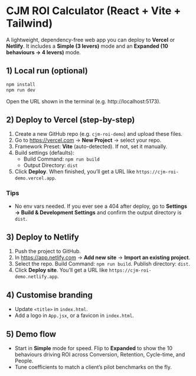 
# CJM ROI Calculator (React + Vite + Tailwind)

A lightweight, dependency-free web app you can deploy to **Vercel** or **Netlify**.
It includes a **Simple (3 levers)** mode and an **Expanded (10 behaviours → 4 levers)** mode.

## 1) Local run (optional)
```bash
npm install
npm run dev
```
Open the URL shown in the terminal (e.g. http://localhost:5173).

## 2) Deploy to Vercel (step-by-step)
1. Create a new GitHub repo (e.g. `cjm-roi-demo`) and upload these files.
2. Go to https://vercel.com → **New Project** → select your repo.
3. Framework Preset: **Vite** (auto-detected). If not, set it manually.
4. Build settings (defaults):
   - Build Command: `npm run build`
   - Output Directory: `dist`
5. Click **Deploy**. When finished, you’ll get a URL like `https://cjm-roi-demo.vercel.app`.

### Tips
- No env vars needed. If you ever see a 404 after deploy, go to **Settings → Build & Development Settings** and confirm the output directory is `dist`.

## 3) Deploy to Netlify
1. Push the project to GitHub.
2. In https://app.netlify.com → **Add new site** → **Import an existing project**.
3. Select the repo. Build Command: `npm run build`. Publish directory: `dist`.
4. Click **Deploy site**. You’ll get a URL like `https://cjm-roi-demo.netlify.app`.

## 4) Customise branding
- Update `<title>` in `index.html`.
- Add a logo in `App.jsx`, or a favicon in `index.html`.

## 5) Demo flow
- Start in **Simple** mode for speed. Flip to **Expanded** to show the 10 behaviours driving ROI across Conversion, Retention, Cycle-time, and People.
- Tune coefficients to match a client’s pilot benchmarks on the fly.
